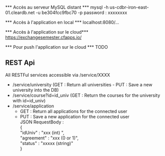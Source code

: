 *** Accès au serveur MySQL distant ***
mysql -h us-cdbr-iron-east-01.cleardb.net -u be304fcc9fbc70 -p
password : xxxxxxxx

*** Accès à l'application en local ***
localhost:8080/...

*** Accès à l'application sur le cloud***
https://exchangesemester.cfapps.io/

*** Pour push l'application sur le cloud ***
    TODO


<h2> REST Api </h2>
<div>
  All RESTFul services accessible via /service/XXXX
  <ul>
    <li> /service/university (GET : Return all universities - PUT : Save a new university into the DB) </li>
    <li> /service/course?id=id_univ (GET : Return the courses for the university with id=id_univ) </li>
    <li> /service/application 
        <ul>
            <li> GET : Return all applications for the connected user</li>
            <li> PUT : Save a new application for the connected user <br>
                JSON RequestBody : <br>
                {  <br> 
                "idUniv" : "xxx (int) ", <br>
                "agreement" : "xxx (0 or 1)", <br>
                "status" : "xxxxx (string)" <br>
                }
            </li>
        </ul>
      </li>
  </ul>
</div>
